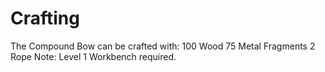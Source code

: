 # Crafting

The Compound Bow can be crafted with:
100 Wood
75 Metal Fragments
2 Rope
Note: Level 1 Workbench required.
